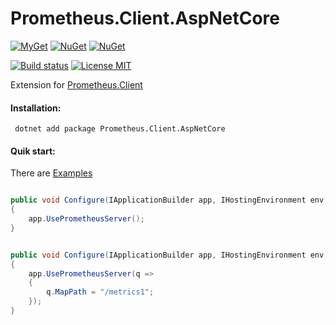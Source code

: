 # Prometheus.Client.AspNetCore

[![MyGet](https://img.shields.io/myget/phnx47-beta/vpre/Prometheus.Client.AspNetCore.svg)](https://www.myget.org/feed/phnx47-beta/package/nuget/Prometheus.Client.AspNetCore)
[![NuGet](https://img.shields.io/nuget/v/Prometheus.Client.AspNetCore.svg)](https://www.nuget.org/packages/Prometheus.Client.AspNetCore)
[![NuGet](https://img.shields.io/nuget/dt/Prometheus.Client.AspNetCore.svg)](https://www.nuget.org/packages/Prometheus.Client.AspNetCore)

[![Build status](https://ci.appveyor.com/api/projects/status/d5pdqedoxogmiun4/branch/master?svg=true)](https://ci.appveyor.com/project/PrometheusClientNet/prometheus-client-aspnetcore/branch/master)
[![License MIT](https://img.shields.io/badge/license-MIT-green.svg)](https://opensource.org/licenses/MIT)



Extension for [Prometheus.Client](https://github.com/PrometheusClientNet/Prometheus.Client)


#### Installation:

     dotnet add package Prometheus.Client.AspNetCore

#### Quik start:

There are [Examples](https://github.com/PrometheusClientNet/Prometheus.Client.Examples/tree/master/Middleware/WebAspNetCore_2.0)

```csharp

public void Configure(IApplicationBuilder app, IHostingEnvironment env, ILoggerFactory loggerFactory, IApplicationLifetime appLifetime)
{
    app.UsePrometheusServer();
}

```

```csharp

public void Configure(IApplicationBuilder app, IHostingEnvironment env, ILoggerFactory loggerFactory, IApplicationLifetime appLifetime)
{
    app.UsePrometheusServer(q =>
    {
        q.MapPath = "/metrics1";
    });
}

```


